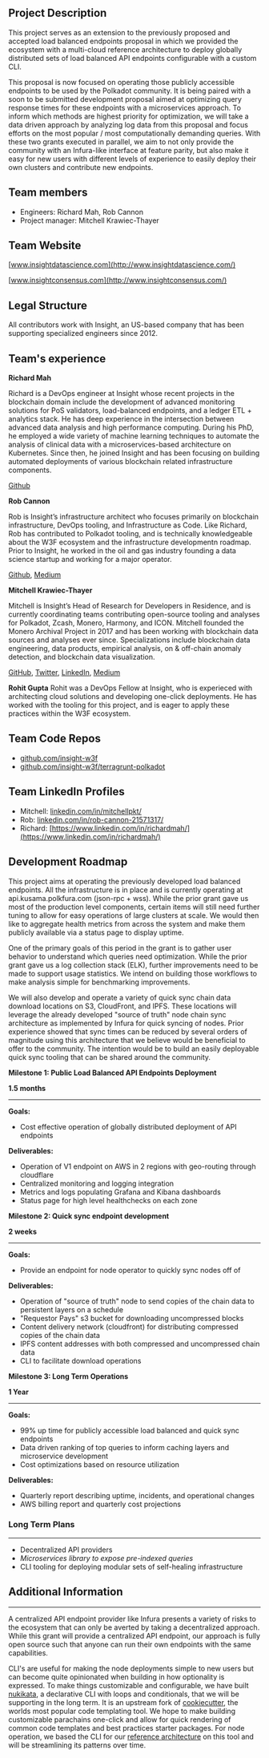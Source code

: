 ## **Project Description**

This project serves as an extension to the previously proposed and accepted load balanced endpoints proposal in which we provided the ecosystem with a multi-cloud reference architecture to deploy globally distributed sets of load balanced API endpoints configurable with a custom CLI. 

This proposal is now focused on operating those publicly accessible endpoints to be used by the Polkadot community. It is being paired with a soon to be submitted development proposal aimed at optimizing query response times for these endpoints with a microservices approach.  To inform which methods are highest priority for optimization, we will take a data driven approach by analyzing log data from this proposal and focus efforts on the most popular / most computationally demanding queries.  With these two grants executed in parallel, we aim to not only provide the community with an Infura-like interface at feature parity, but also make it easy for new users with different levels of experience to easily deploy their own clusters and contribute new endpoints.  

## **Team members**

- Engineers: Richard Mah, Rob Cannon
- Project manager: Mitchell Krawiec-Thayer

## **Team Website**

[www.insightdatascience.com](http://www.insightdatascience.com/)

[www.insightconsensus.com](http://www.insightconsensus.com/)

## **Legal Structure**

All contributors work with Insight, an US-based company that has been supporting specialized engineers since 2012.

## **Team's experience**

**Richard Mah** 

Richard is a DevOps engineer at Insight whose recent projects in the blockchain domain include the development of advanced monitoring solutions for PoS validators, load-balanced endpoints, and a ledger ETL + analytics stack. He has deep experience in the intersection between advanced data analysis and high performance computing. During his PhD, he employed a wide variety of machine learning techniques to automate the analysis of clinical data with a microservices-based architecture on Kubernetes. Since then, he joined Insight and has been focusing on building automated deployments of various blockchain related infrastructure components.

[Github](https://github.com/shinyfoil)

**Rob Cannon**

Rob is Insight’s infrastructure architect who focuses primarily on blockchain infrastructure, DevOps tooling, and Infrastructure as Code. Like Richard, Rob has contributed to Polkadot tooling, and is technically knowledgeable about the W3F ecosystem and the infrastructure developmentn roadmap. Prior to Insight, he worked in the oil and gas industry founding a data science startup and working for a major operator.

[Github](https://github.com/robc-io), [Medium](https://medium.com/@robcannonxyz)

**Mitchell Krawiec-Thayer**

Mitchell is Insight’s Head of Research for Developers in Residence, and is currently coordinating teams contributing open-source tooling and analyses for Polkadot, Zcash, Monero, Harmony, and ICON. Mitchell founded the Monero Archival Project in 2017 and has been working with blockchain data sources and analyses ever since. Specializations include blockchain data engineering, data products, empirical analysis, on & off-chain anomaly detection, and blockchain data visualization.

[GitHub](https://github.com/mitchellpkt/), [Twitter](https://twitter.com/Mitchellpkt0), [LinkedIn](https://www.linkedin.com/in/mitchellpkt/), [Medium](https://medium.com/@mitchellpkt)

**Rohit Gupta**
Rohit was a DevOps Fellow at Insight, who is experieced with architecting cloud solutions and developing one-click deployments. He has worked with the tooling for this project, and is eager to apply these practices within the W3F ecosystem.  

## **Team Code Repos**

- [github.com/insight-w3f](https://github.com/insight-w3f)
- [github.com/insight-w3f/terragrunt-polkadot](https://github.com/insight-w3f/terragrunt-polkadot)

## **Team LinkedIn Profiles**

- Mitchell: [linkedin.com/in/mitchellpkt/](https://www.linkedin.com/in/mitchellpkt/)
- Rob: [linkedin.com/in/rob-cannon-21571317/](https://www.linkedin.com/in/rob-cannon-21571317/)
- Richard: [https://www.linkedin.com/in/richardmah/](https://www.linkedin.com/in/richardmah/)

## **Development Roadmap**

This project aims at operating the previously developed load balanced endpoints.  All the infrastructure is in place and is currently operating at api.kusama.polkfura.com (json-rpc + wss).  While the prior grant gave us most of the production level components, certain items will still need further tuning to allow for easy operations of large clusters at scale. We would then like to aggregate health metrics from across the system and make them publicly available via a status page to display uptime.

One of the primary goals of this period in the grant is to gather user behavior to understand which queries need optimization. While the prior grant gave us a log collection stack (ELK), further improvements need to be made to support usage statistics. We intend on building those workflows to make analysis simple for benchmarking improvements.

We will also develop and operate a variety of quick sync chain data download locations on S3, CloudFront, and IPFS.  These locations will leverage the already developed "source of truth" node chain sync architecture as implemented by Infura for quick syncing of nodes.  Prior experience showed that sync times can be reduced by several orders of magnitude using this architecture that we believe would be beneficial to offer to the community. The intention would be to build an easily deployable quick sync tooling that can be shared around the community.

**Milestone 1: Public Load Balanced API Endpoints Deployment** 

**1.5 months**

---

**Goals:**

- Cost effective operation of globally distributed deployment of API endpoints

**Deliverables:**

- Operation of V1 endpoint on AWS in 2 regions with geo-routing through cloudflare
- Centralized monitoring and logging integration
- Metrics and logs populating Grafana and Kibana dashboards
- Status page for high level healthchecks on each zone

**Milestone 2: Quick sync endpoint development** 

**2 weeks** 

---

**Goals:**

- Provide an endpoint for node operator to quickly sync nodes off of

**Deliverables:**

- Operation of "source of truth" node to send copies of the chain data to persistent layers on a schedule
- "Requestor Pays" s3 bucket for downloading uncompressed blocks
- Content delivery network (cloudfront) for distributing compressed copies of the chain data
- IPFS content addresses with both compressed and uncompressed chain data
- CLI to facilitate download operations

**Milestone 3: Long Term Operations** 

**1 Year** 

---

**Goals:**

- 99% up time for publicly accessible load balanced and quick sync endpoints
- Data driven ranking of top queries to inform caching layers and microservice development
- Cost optimizations based on resource utilization

**Deliverables:**

- Quarterly report describing uptime, incidents, and operational changes
- AWS billing report and quarterly cost projections

### **Long Term Plans**

---

- Decentralized API providers
- *Microservices library to expose pre-indexed queries*
- CLI tooling for deploying modular sets of self-healing infrastructure

## **Additional Information**

---

A centralized API endpoint provider like Infura presents a variety of risks to the ecosystem that can only be averted by taking a decentralized approach.  While this grant will provide a centralized API endpoint, our approach is fully open source such that anyone can run their own endpoints with the same capabilities. 

CLI's are useful for making the node deployments simple to new users but can become quite opinionated when building in how optionality is expressed.  To make things customizable and configurable, we have built [nukikata](https://github.com/insight-infrastructure/nukikata), a declarative CLI with loops and conditionals, that we will be supporting in the long term.  It is an upstream fork of [cookiecutter](https://github.com/cookiecutter/cookiecutter), the worlds most popular code templating tool. We hope to make building customizable parachains one-click and allow for quick rendering of common code templates and best practices starter packages. For node operation, we based the CLI for our [reference architecture](https://github.com/insight-w3f/terragrunt-polkadot) on this tool and will be streamlining its patterns over time.

